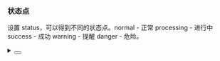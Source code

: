 ### 状态点

设置 <yc-tag>status</yc-tag>，可以得到不同的状态点。<yc-tag>normal - 正常</yc-tag> <yc-tag>processing - 进行中</yc-tag> <yc-tag>success - 成功</yc-tag> <yc-tag>warning - 提醒</yc-tag> <yc-tag>danger - 危险</yc-tag>。

<div class="cell-demo vp-raw">
  <yc-space size="large" direction="vertical">
    <yc-space size="large">
      <yc-badge status="normal" />
      <yc-badge status="processing" />
      <yc-badge status="success" />
      <yc-badge status="warning" />
      <yc-badge status="danger" />
    </yc-space>
    <yc-space size="large">
      <yc-badge status="normal" text="Normal" />
      <yc-badge status="processing" text="Processing" />
      <yc-badge status="success" text="Success" />
      <yc-badge status="warning" text="Warning" />
      <yc-badge status="danger" text="Danger" />
    </yc-space>
  </yc-space>
</div>

<details>
<summary>
 <button class="code-btn"  >
    <icon-code />
 </button>
</summary>

```vue
<template>
  <yc-space
    size="large"
    direction="vertical">
    <yc-space size="large">
      <yc-badge status="normal" />
      <yc-badge status="processing" />
      <yc-badge status="success" />
      <yc-badge status="warning" />
      <yc-badge status="danger" />
    </yc-space>
    <yc-space size="large">
      <yc-badge
        status="normal"
        text="Normal" />
      <yc-badge
        status="processing"
        text="Processing" />
      <yc-badge
        status="success"
        text="Success" />
      <yc-badge
        status="warning"
        text="Warning" />
      <yc-badge
        status="danger"
        text="Danger" />
    </yc-space>
  </yc-space>
</template>
```

</details>
